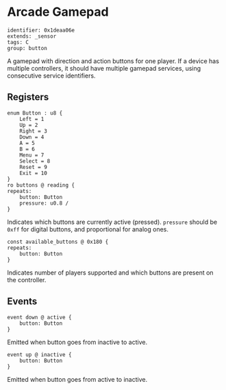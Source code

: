 # Arcade Gamepad

    identifier: 0x1deaa06e
    extends: _sensor
    tags: C
    group: button

A gamepad with direction and action buttons for one player.
If a device has multiple controllers, it should have multiple gamepad services, using consecutive service identifiers.

## Registers

    enum Button : u8 {
        Left = 1
        Up = 2
        Right = 3
        Down = 4
        A = 5
        B = 6
        Menu = 7
        Select = 8
        Reset = 9        
        Exit = 10
    }
    ro buttons @ reading {
    repeats:
        button: Button
        pressure: u0.8 /
    }

Indicates which buttons are currently active (pressed).
`pressure` should be `0xff` for digital buttons, and proportional for analog ones.

    const available_buttons @ 0x180 {
    repeats:
        button: Button
    }

Indicates number of players supported and which buttons are present on the controller.

## Events

    event down @ active {
        button: Button
    }

Emitted when button goes from inactive to active.

    event up @ inactive {
        button: Button
    }

Emitted when button goes from active to inactive.

